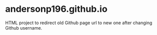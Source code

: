 # andersonp196.github.io

HTML project to redirect old Github page url to new one after changing Github username. 
